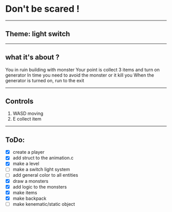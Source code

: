 # Don't be scared !

---
## Theme: light switch

---
## what it's about ?
You in ruin building with monster
Your point is collect 3 items and turn on generator
In time you need to avoid the monster or it kill you
When the generator is turned on, run to the exit

---
## Controls
1. WASD moving
2. E    collect item

---
## ToDo:
- [x] create a player
- [x] add struct to the animation.c
- [x] make a level
- [ ] make a switch light system
- [ ] add general color to all entities
- [x] draw a monsters
- [x] add logic to the monsters
- [x] make items
- [x] make backpack
- [ ] make kenematic/static object
